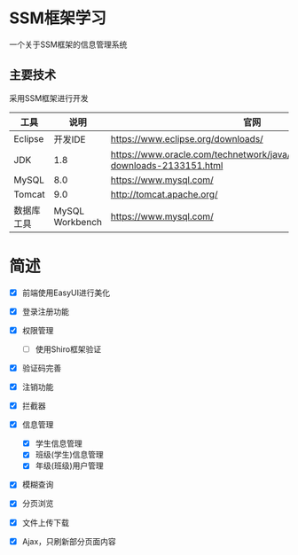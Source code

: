 # SSM框架学习
一个关于SSM框架的信息管理系统

## 主要技术

采用SSM框架进行开发


| 工具                   | 说明    | 官网                                                         |
| ---------------------- | ------- | ------------------------------------------------------------ |
| Eclipse                | 开发IDE | https://www.eclipse.org/downloads/                           |
| JDK                    | 1.8     | https://www.oracle.com/technetwork/java/javase/downloads/jdk8-downloads-2133151.html |
| MySQL                  | 8.0     | https://www.mysql.com/                                       |
| Tomcat                 | 9.0     | http://tomcat.apache.org/                                    |
| 数据库工具 |  MySQL Workbench       |   https://www.mysql.com/                                                           |


# 简述
- [x] 前端使用EasyUI进行美化
- [x] 登录注册功能
- [x] 权限管理
  - [ ] 使用Shiro框架验证
- [x] 验证码完善
- [x] 注销功能
- [x] 拦截器
- [x] 信息管理
  - [x] 学生信息管理
  - [x] 班级(学生)信息管理
  - [x] 年级(班级)用户管理
- [x] 模糊查询
- [x] 分页浏览
- [x] 文件上传下载
- [x] Ajax，只刷新部分页面内容
    
